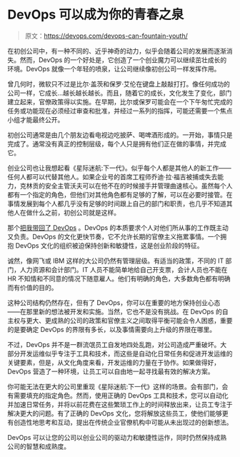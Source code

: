 # DevOps 可以成为你的青春之泉

> 原文：<https://devops.com/devops-can-fountain-youth/>

在初创公司中，有一种不同的、近乎神奇的动力，似乎会随着公司的发展而逐渐消失。然而，DevOps 的一个好处是，它创造了一个创业魔力可以继续茁壮成长的环境。DevOps 就像一个年轻的喷泉，让公司继续像初创公司一样发挥作用。

曾几何时，微软只不过是比尔·盖茨和保罗·艾伦在键盘上敲敲打打。像任何成功的公司一样，它成长…越长越长越长。而且，随着它的成长，文化发生了变化，部门建立起来，官僚政策得以实施。在早期，比尔或保罗可能会在一个下午匆忙完成的任务或功能现在必须经过审查和批准，并经过一系列的指挥，可能还需要一个焦点小组才能最终公开。

初创公司通常是由几个朋友边看电视边吃披萨、喝啤酒形成的。一开始，事情只是完成了。通常没有真正的控制层级，每个人只是拥有他们正在做的事情，并完成它。

创业公司也让我想起看《星际迷航:下一代》。似乎每个人都是其他人的新工作——任何人都可以代替其他人。如果企业号的首席工程师乔迪·拉·福吉被捕或失去能力，克林贡的安全主管沃夫可以在他不在的时候接手并管理曲速核心。虽然每个人都有一个指定的角色，但他们对其他角色都有足够的了解，可以在必要时接管。在事情发展到每个人都几乎没有足够的时间跟上自己的部门和职责，也几乎不知道其他人在做什么之前，初创公司就是这样。

那个[把我带回了 DevOps](https://devops.com/features/critical-first-step-bringing-dev-ops-together/) 。DevOps 的本质要求个人对他们所从事的工作既主动又负责。DevOps 的文化更快节奏，它不允许长期的官僚主义拖累事情。一个拥抱 DevOps 文化的组织被迫保持创新和敏捷性，这是创业阶段的特征。

诚然，像网飞或 IBM 这样的大公司仍然有管理层级。有适当的政策，不同的 IT 部门，人力资源和会计部门。IT 人员不能简单地给自己开支票，会计人员也不能在 HR 不知情和不同意的情况下随意雇人。他们有明确的角色，大多数角色都有明确而有价值的目的。

这种公司结构仍然存在，但有了 DevOps，你可以在重要的地方保持创业心态——在那里新的想法被开发和实施。当然，它也不是没有挑战。在 DevOps 的自主权与更大、更成熟的公司的政策和官僚主义之间取得平衡可能会令人困惑，重要的是要确定 DevOps 的界限有多长，以及事情需要向上升级的界限在哪里。

不过，DevOps 并不是一群流氓员工自发地四处乱跑，对公司造成严重破坏。大部分开发运维似乎专注于工具和技术，而这些是自动化日常任务和促进开发运维的关键要素，但是，从文化角度来看，开发运维的力量在于协作。如果做得好，DevOps 营造了一种环境，让员工可以自由地一起寻找最有效的解决方案。

你可能无法在更大的公司里重现《星际迷航:下一代》这样的场景。会有部门，会有需要填充的指定角色。然而，使用正确的 DevOps 工具和技术，您可以自动化并加速日常任务，并将以前花费在这些繁琐工作上的时间释放出来，让员工专注于解决更大的问题。有了正确的 DevOps 文化，您将解放这些员工，使他们能够更有创造性地思考和互动，提出在传统企业官僚机构中可能从未出现过的创新想法。

DevOps 可以让您的公司以创业公司的驱动力和敏捷性运作，同时仍然保持成熟公司的智慧和成熟度。